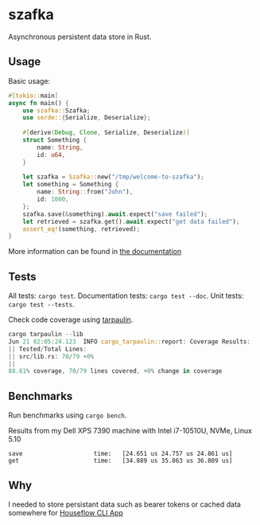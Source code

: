 # szafka
Asynchronous persistent data store in Rust.

## Usage

Basic usage:

```rust
#[tokio::main]
async fn main() {
    use szafka::Szafka;
    use serde::{Serialize, Deserialize};
    
    #[derive(Debug, Clone, Serialize, Deserialize)]
    struct Something {
        name: String,
        id: u64,
    }
    
    let szafka = Szafka::new("/tmp/welcome-to-szafka");
    let something = Something {
        name: String::from("John"),
        id: 1000,
    };
    szafka.save(&something).await.expect("save failed");
    let retrieved = szafka.get().await.expect("get data failed");
    assert_eq!(something, retrieved);
}
```

More information can be found in [the documentation](https://docs.rs/szafka)

## Tests

All tests: `cargo test`.
Documentation tests: `cargo test --doc`.
Unit tests: `cargo test --tests`.

Check code coverage using [tarpaulin](https://github.com/xd009642/tarpaulin).

```rust
cargo tarpaulin --lib
Jun 21 02:05:24.123  INFO cargo_tarpaulin::report: Coverage Results:
|| Tested/Total Lines:
|| src/lib.rs: 70/79 +0%
||
88.61% coverage, 70/79 lines covered, +0% change in coverage
```

## Benchmarks

Run benchmarks using `cargo bench`.

Results from my Dell XPS 7390 machine with Intel i7-10510U, NVMe, Linux 5.10

```
save                    time:   [24.651 us 24.757 us 24.861 us]
get                     time:   [34.889 us 35.863 us 36.809 us]
```

## Why

I needed to store persistant data such as bearer tokens or cached data somewhere for [Houseflow CLI App](https://github.com/gbaranski/houseflow)
